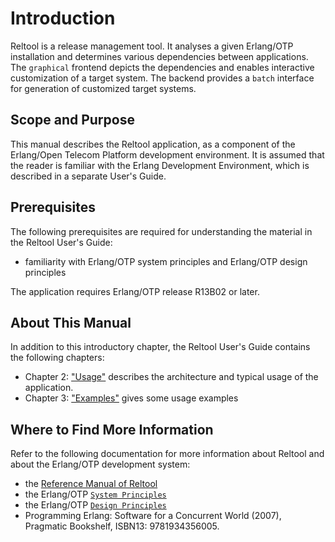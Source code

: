 <!--
%CopyrightBegin%

Copyright Ericsson AB 2023-2024. All Rights Reserved.

Licensed under the Apache License, Version 2.0 (the "License");
you may not use this file except in compliance with the License.
You may obtain a copy of the License at

    http://www.apache.org/licenses/LICENSE-2.0

Unless required by applicable law or agreed to in writing, software
distributed under the License is distributed on an "AS IS" BASIS,
WITHOUT WARRANTIES OR CONDITIONS OF ANY KIND, either express or implied.
See the License for the specific language governing permissions and
limitations under the License.

%CopyrightEnd%
-->
# Introduction

Reltool is a release management tool. It analyses a given Erlang/OTP
installation and determines various dependencies between applications. The
`graphical` frontend depicts the dependencies and enables interactive
customization of a target system. The backend provides a `batch` interface for
generation of customized target systems.

## Scope and Purpose

This manual describes the Reltool application, as a component of the Erlang/Open
Telecom Platform development environment. It is assumed that the reader is
familiar with the Erlang Development Environment, which is described in a
separate User's Guide.

## Prerequisites

The following prerequisites are required for understanding the material in the
Reltool User's Guide:

- familiarity with Erlang/OTP system principles and Erlang/OTP design principles

The application requires Erlang/OTP release R13B02 or later.

## About This Manual

In addition to this introductory chapter, the Reltool User's Guide contains the
following chapters:

- Chapter 2: ["Usage"](reltool_usage.md) describes the architecture and typical usage of the
  application.
- Chapter 3: ["Examples"](reltool_examples.md) gives some usage examples

## Where to Find More Information

Refer to the following documentation for more information about Reltool and
about the Erlang/OTP development system:

- the [Reference Manual of Reltool](`m:reltool`)
- the Erlang/OTP [`System Principles`](`e:system:system_principles.md`)
- the Erlang/OTP [`Design Principles`](`e:system:design_principles.md`)
- Programming Erlang: Software for a Concurrent World (2007), Pragmatic
  Bookshelf, ISBN13: 9781934356005.
